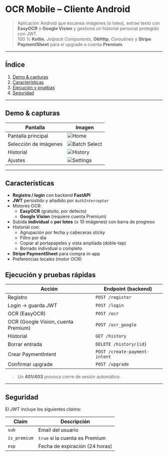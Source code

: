 # OCR Mobile – Cliente Android
> Aplicación Android que escanea imágenes (o lotes), extrae texto con **EasyOCR** o **Google Vision** y gestiona un historial personal protegido con JWT.  
> 100 % **Kotlin**, _Jetpack Components_, **OkHttp**, _Coroutines_ y **Stripe PaymentSheet** para el upgrade a cuenta **Premium**.

---

## Índice
1. [Demo & capturas](#demo--capturas)  
2. [Características](#características)   
3. [Ejecución y pruebas](#ejecución-y-pruebas)  
4. [Seguridad](#seguridad)  

---

## Demo & capturas

| Pantalla                | Imagen                                  |
|-------------------------|-----------------------------------------|
| Pantalla principal      | ![Home](docs/imgs/home.png)             |
| Selección de imágenes   | ![Batch Select](docs/imgs/batch.png)    |
| Historial               | ![History](docs/imgs/history.png)       |
| Ajustes                 | ![Settings](docs/imgs/settings.png)     |

---

## Características
* **Registro / login** con backend **FastAPI**  
* **JWT** persistido y añadido por `AuthInterceptor`  
* Motores OCR:
  * **EasyOCR** (gratuito, por defecto)  
  * **Google Vision** (requiere cuenta Premium)  
* Subida **individual** o **por lotes** (≤ 10 imágenes) con barra de progreso  
* Historial con:
  * Agrupación por fecha y cabeceras sticky  
  * Filtro por día 
  * Copiar al portapapeles y vista ampliada (doble-tap)  
  * Borrado individual o completo  
* **Stripe PaymentSheet** para compra in-app  
* Preferencias locales (motor OCR)    


## Ejecución y pruebas rápidas

| Acción                                       | Endpoint (backend)             |
|----------------------------------------------|--------------------------------|
| Registro                                     | `POST /register`               |
| Login → guarda JWT                           | `POST /login`                  |
| OCR (EasyOCR)                                | `POST /ocr`                    |
| OCR (Google Vision, cuenta Premium)          | `POST /ocr_google`             |
| Historial                                    | `GET /history`                 |
| Borrar entrada                               | `DELETE /history/{id}`         |
| Crear PaymentIntent                          | `POST /create-payment-intent`  |
| Confirmar upgrade                            | `POST /upgrade`                |

> Un **401/403** provoca cierre de sesión automático.

---

## Seguridad

El JWT incluye los siguientes _claims_:

| Claim         | Descripción                        |
|---------------|------------------------------------|
| `sub`         | Email del usuario                  |
| `is_premium`  | `true` si la cuenta es Premium     |
| `exp`         | Fecha de expiración (24 horas)     |


